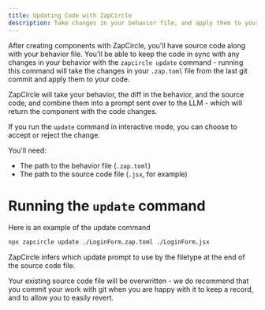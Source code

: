 ```yaml
---
title: Updating Code with ZapCircle
description: Take changes in your behavior file, and apply them to your React component using an LLM.
---
```


After creating components with ZapCircle, you'll have source code along with your behavior file. You'll be able to keep the code in sync with any changes in your behavior with the `zapcircle update` command - running this command will take the changes in your `.zap.toml` file from the last git commit and apply them to your code.

ZapCircle will take your behavior, the diff in the behavior, and the source code, and combine them into a prompt sent over to the LLM - which will return the component with the code changes.

If you run the `update` command in interactive mode, you can choose to accept or reject the change.

You'll need:
* The path to the behavior file (`.zap.toml`)
* The path to the source code file (`.jsx`, for example)

# Running the `update` command

Here is an example of the update command

```bash
npx zapcircle update ./LoginForm.zap.toml ./LoginForm.jsx
```

ZapCircle infers which update prompt to use by the filetype at the end of the source code file.

Your existing source code file will be overwritten - we do recommend that you commit your work with git when you are happy with it to keep a record, and to allow you to easily revert.

